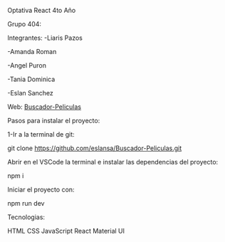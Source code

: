 Optativa React 4to Año

Grupo 404:

Integrantes:
  -Liaris Pazos
  
  -Amanda Roman
  
  -Angel Puron
  
  -Tania Dominica
  
  -Eslan Sanchez

Web: [Buscador-Peliculas](https://buscador-peliculas.pages.dev/)


Pasos para instalar el proyecto:

1-Ir a la terminal de git:

git clone https://github.com/eslansa/Buscador-Peliculas.git

Abrir en el VSCode la terminal e instalar las dependencias del proyecto:

npm i

Iniciar el proyecto con:

npm run dev

Tecnologias:

HTML CSS JavaScript React Material UI
